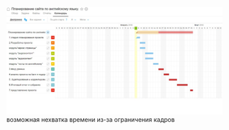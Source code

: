 ![alt text t x t ](https://github.com/ctel-prj-mng/1-gantt-60218-kirillcheck/blob/master/converted_file_bd015c75.jpg)
возможная нехватка времени из-за ограничения кадров 
